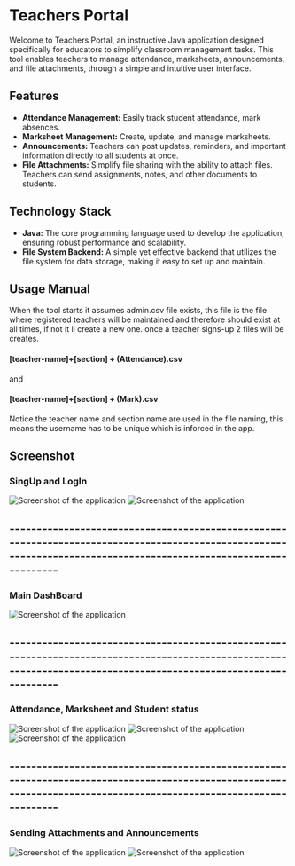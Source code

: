 # Teachers Portal

Welcome to Teachers Portal, an instructive Java application designed specifically for educators to simplify classroom management tasks. 
This tool enables teachers to manage attendance, marksheets, announcements, and file attachments, through a simple and intuitive user interface.

## Features

- **Attendance Management:** Easily track student attendance, mark absences.
- **Marksheet Management:** Create, update, and manage marksheets. 
- **Announcements:** Teachers can post updates, reminders, and important information directly to all students at once.
- **File Attachments:** Simplify file sharing with the ability to attach files. Teachers can send assignments, notes, and other documents to students.

## Technology Stack

- **Java:** The core programming language used to develop the application, ensuring robust performance and scalability.
- **File System Backend:** A simple yet effective backend that utilizes the file system for data storage, making it easy to set up and maintain.


## Usage Manual

When the tool starts it assumes admin.csv file exists, this file is the file where registered teachers will be maintained and therefore should exist at all times, 
if not it ll create a new one.
once a teacher signs-up 2 files will be creates.
#### [teacher-name]+[section] + (Attendance).csv
and
#### [teacher-name]+[section] + (Mark).csv

Notice the teacher name and section name are used in the file naming, this means the username has to be unique which is inforced in the app.

## Screenshot

### SingUp and LogIn
![Screenshot of the application](https://github.com/Ermi9s/java_project_oop/blob/main/Teacher_Portal/ScreenShots/sign-up.png)
![Screenshot of the application](https://github.com/Ermi9s/java_project_oop/blob/main/Teacher_Portal/ScreenShots/login.png)

## ------------------------------------------------------------------------------------------------------------------------------------------------------------------
### Main DashBoard
![Screenshot of the application](https://github.com/Ermi9s/java_project_oop/blob/main/Teacher_Portal/ScreenShots/DashBoard.png)

## ------------------------------------------------------------------------------------------------------------------------------------------------------------------
### Attendance, Marksheet and Student status
![Screenshot of the application](https://github.com/Ermi9s/java_project_oop/blob/main/Teacher_Portal/ScreenShots/marksheet.png)
![Screenshot of the application](https://github.com/Ermi9s/java_project_oop/blob/main/Teacher_Portal/ScreenShots/marksheet2.png)
![Screenshot of the application](https://github.com/Ermi9s/java_project_oop/blob/main/Teacher_Portal/ScreenShots/student-stats.png)

## ------------------------------------------------------------------------------------------------------------------------------------------------------------------
### Sending Attachments and Announcements
![Screenshot of the application](https://github.com/Ermi9s/java_project_oop/blob/main/Teacher_Portal/ScreenShots/send-attachments.png)
![Screenshot of the application](https://github.com/Ermi9s/java_project_oop/blob/main/Teacher_Portal/ScreenShots/announcements.png)



